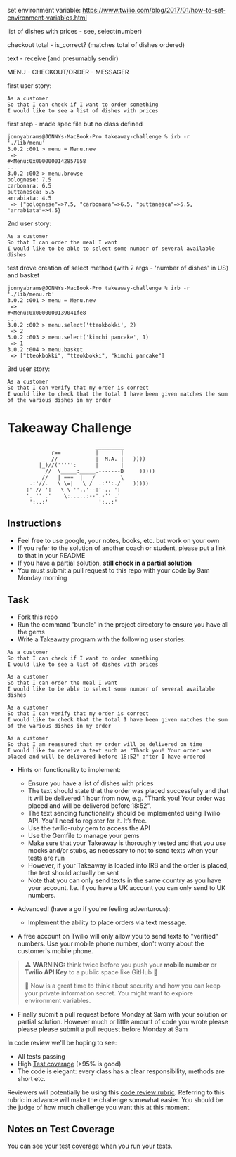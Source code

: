 set environment variable: https://www.twilio.com/blog/2017/01/how-to-set-environment-variables.html

list of dishes with prices - see, select(number)

checkout total - is_correct? (matches total of dishes ordered)

text - receive (and presumably sendir)

MENU - CHECKOUT/ORDER - MESSAGER

first user story:

```
As a customer
So that I can check if I want to order something
I would like to see a list of dishes with prices
```

first step - made spec file but no class defined

```
jonnyabrams@JONNYs-MacBook-Pro takeaway-challenge % irb -r './lib/menu'
3.0.2 :001 > menu = Menu.new
 => 
#<Menu:0x0000000142857058
... 
3.0.2 :002 > menu.browse
bolognese: 7.5
carbonara: 6.5
puttanesca: 5.5
arrabiata: 4.5
 => {"bolognese"=>7.5, "carbonara"=>6.5, "puttanesca"=>5.5, "arrabiata"=>4.5} 
```

2nd user story:

```
As a customer
So that I can order the meal I want
I would like to be able to select some number of several available dishes
```

test drove creation of select method (with 2 args - 'number of dishes' in US) and basket

```
jonnyabrams@JONNYs-MacBook-Pro takeaway-challenge % irb -r './lib/menu.rb'
3.0.2 :001 > menu = Menu.new
 => 
#<Menu:0x0000000139041fe8
... 
3.0.2 :002 > menu.select('tteokbokki', 2)
 => 2 
3.0.2 :003 > menu.select('kimchi pancake', 1)
 => 1 
3.0.2 :004 > menu.basket
 => ["tteokbokki", "tteokbokki", "kimchi pancake"] 
```

3rd user story:

```
As a customer
So that I can verify that my order is correct
I would like to check that the total I have been given matches the sum of the various dishes in my order
```


Takeaway Challenge
==================
```
                            _________
              r==           |       |
           _  //            |  M.A. |   ))))
          |_)//(''''':      |       |
            //  \_____:_____.-------D     )))))
           //   | ===  |   /        \
       .:'//.   \ \=|   \ /  .:'':./    )))))
      :' // ':   \ \ ''..'--:'-.. ':
      '. '' .'    \:.....:--'.-'' .'
       ':..:'                ':..:'

 ```

Instructions
-------

* Feel free to use google, your notes, books, etc. but work on your own
* If you refer to the solution of another coach or student, please put a link to that in your README
* If you have a partial solution, **still check in a partial solution**
* You must submit a pull request to this repo with your code by 9am Monday morning

Task
-----

* Fork this repo
* Run the command 'bundle' in the project directory to ensure you have all the gems
* Write a Takeaway program with the following user stories:

```
As a customer
So that I can check if I want to order something
I would like to see a list of dishes with prices

As a customer
So that I can order the meal I want
I would like to be able to select some number of several available dishes

As a customer
So that I can verify that my order is correct
I would like to check that the total I have been given matches the sum of the various dishes in my order

As a customer
So that I am reassured that my order will be delivered on time
I would like to receive a text such as "Thank you! Your order was placed and will be delivered before 18:52" after I have ordered
```

* Hints on functionality to implement:
  * Ensure you have a list of dishes with prices
  * The text should state that the order was placed successfully and that it will be delivered 1 hour from now, e.g. "Thank you! Your order was placed and will be delivered before 18:52".
  * The text sending functionality should be implemented using Twilio API. You'll need to register for it. It’s free.
  * Use the twilio-ruby gem to access the API
  * Use the Gemfile to manage your gems
  * Make sure that your Takeaway is thoroughly tested and that you use mocks and/or stubs, as necessary to not to send texts when your tests are run
  * However, if your Takeaway is loaded into IRB and the order is placed, the text should actually be sent
  * Note that you can only send texts in the same country as you have your account. I.e. if you have a UK account you can only send to UK numbers.

* Advanced! (have a go if you're feeling adventurous):
  * Implement the ability to place orders via text message.

* A free account on Twilio will only allow you to send texts to "verified" numbers. Use your mobile phone number, don't worry about the customer's mobile phone.

> :warning: **WARNING:** think twice before you push your **mobile number** or **Twilio API Key** to a public space like GitHub :eyes:
>
> :key: Now is a great time to think about security and how you can keep your private information secret. You might want to explore environment variables.

* Finally submit a pull request before Monday at 9am with your solution or partial solution.  However much or little amount of code you wrote please please please submit a pull request before Monday at 9am


In code review we'll be hoping to see:

* All tests passing
* High [Test coverage](https://github.com/makersacademy/course/blob/main/pills/test_coverage.md) (>95% is good)
* The code is elegant: every class has a clear responsibility, methods are short etc.

Reviewers will potentially be using this [code review rubric](docs/review.md).  Referring to this rubric in advance will make the challenge somewhat easier.  You should be the judge of how much challenge you want this at this moment.

Notes on Test Coverage
------------------

You can see your [test coverage](https://github.com/makersacademy/course/blob/main/pills/test_coverage.md) when you run your tests.
